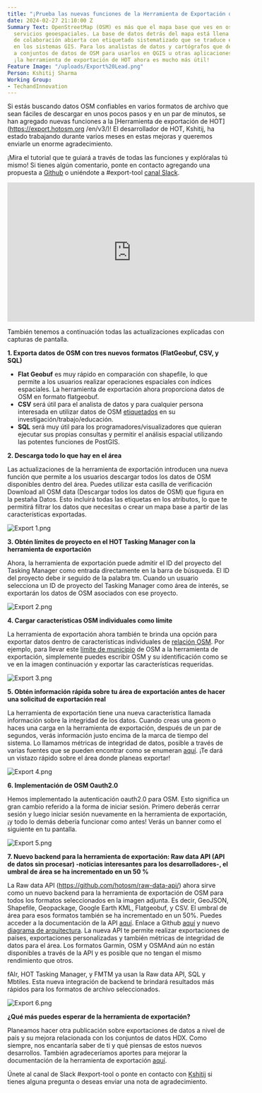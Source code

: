 ```yaml
---
title: "¡Prueba las nuevas funciones de la Herramienta de Exportación de HOT!"
date: 2024-02-27 21:10:00 Z
Summary Text: OpenStreetMap (OSM) es más que el mapa base que ves en osm.org u otros
  servicios geoespaciales. La base de datos detrás del mapa está llena de datos espaciales
  de colaboración abierta con etiquetado sistematizado que se traduce en atributos
  en los sistemas GIS. Para los analistas de datos y cartógrafos que desean acceder
  a conjuntos de datos de OSM para usarlos en QGIS u otras aplicaciones similares,
  ¡la herramienta de exportación de HOT ahora es mucho más útil!
Feature Image: "/uploads/Export%20Lead.png"
Person: Kshitij Sharma
Working Group:
- TechandInnovation
---
```


Si estás buscando datos OSM confiables en varios formatos de archivo que sean fáciles de descargar en unos pocos pasos y en un par de minutos, se han agregado nuevas funciones a la [Herramienta de exportación de HOT](https://export.hotosm.org /en/v3/)! El desarrollador de HOT, Kshitij, ha estado trabajando durante varios meses en estas mejoras y queremos enviarle un enorme agradecimiento.

¡Mira el tutorial que te guiará a través de todas las funciones y explóralas tú mismo! Si tienes algún comentario, ponte en contacto agregando una propuesta a [Github](https://github.com/hotosm/osm-export-tool) o uniéndote a #export-tool [canal Slack](https://slack.hotosm.org/).

<iframe width="560" height="315" src="https://www.youtube.com/embed/vxEDFAVfOTo?si=kdBJGdubn3UrqdnS" title="YouTube video player" frameborder="0" allow="accelerometer; autoplay; clipboard-write; encrypted-media; gyroscope; picture-in-picture; web-share" allowfullscreen></iframe>

También tenemos a continuación todas las actualizaciones explicadas con capturas de pantalla.

**1. Exporta datos de OSM con tres nuevos formatos (FlatGeobuf, CSV, y SQL)**

* **Flat Geobuf** es muy rápido en comparación con shapefile, lo que permite a los usuarios realizar operaciones espaciales con índices espaciales. La herramienta de exportación ahora proporciona datos de OSM en formato flatgeobuf.
* **CSV** será útil para el analista de datos y para cualquier persona interesada en utilizar datos de OSM [etiquetados](https://wiki.openstreetmap.org/wiki/Tags) en su investigación/trabajo/educación.
* **SQL** será muy útil para los programadores/visualizadores que quieran ejecutar sus propias consultas y permitir el análisis espacial utilizando las potentes funciones de PostGIS.

**2. Descarga todo lo que hay en el área**

Las actualizaciones de la herramienta de exportación introducen una nueva función que permite a los usuarios descargar todos los datos de OSM disponibles dentro del área. Puedes utilizar esta casilla de verificación Download all OSM data (Descargar todos los datos de OSM) que figura en la pestaña Datos. Esto incluirá todas las etiquetas en los atributos, lo que te permitirá filtrar los datos que necesitas o crear un mapa base a partir de las características exportadas.

![Export 1.png](/uploads/Export%201.png)

**3. Obtén límites de proyecto en el HOT Tasking Manager con la herramienta de exportación**

Ahora, la herramienta de exportación puede admitir el ID del proyecto del Tasking Manager como entrada directamente en la barra de búsqueda. El ID del proyecto debe ir seguido de la palabra tm. Cuando un usuario selecciona un ID de proyecto del Tasking Manager como área de interés, se exportarán los datos de OSM asociados con ese proyecto.

![Export 2.png](/uploads/Export%202.png)

**4. Cargar características OSM individuales como límite**

La herramienta de exportación ahora también te brinda una opción para exportar datos dentro de características individuales de [relación OSM](https://wiki.openstreetmap.org/wiki/Relation). Por ejemplo, para llevar este [límite de municipio](https://www.openstreetmap.org/relation/6104486#map=11/28.2094/83.9733) de OSM a la herramienta de exportación, simplemente puedes escribir OSM y su identificación como se ve en la imagen  continuación y exportar las características requeridas.

![Export 3.png](/uploads/Export%203.png)

**5. Obtén información rápida sobre tu área de exportación antes de hacer una solicitud de exportación real**

La herramienta de exportación tiene una nueva característica llamada información sobre la integridad de los datos. Cuando creas una geom o haces una carga en la herramienta de exportación, después de un par de segundos, verás información justo encima de la marca de tiempo del sistema. Lo llamamos métricas de integridad de datos, posible a través de varias fuentes que se pueden encontrar como se enumeran [aquí](https://github.com/hotosm/raw-data-api/blob/develop/docs/src/stats/indicators.md). ¡Te dará un vistazo rápido sobre el área donde planeas exportar!

![Export 4.png](/uploads/Export%204.png)

**6. Implementación de OSM Oauth2.0**

Hemos implementado la autenticación oauth2.0 para OSM. Esto significa un gran cambio referido a la forma de iniciar sesión. Primero deberás cerrar sesión y luego iniciar sesión nuevamente en la herramienta de exportación, ¡y todo lo demás debería funcionar como antes! Verás un banner como el siguiente en tu pantalla.

![Export 5.png](/uploads/Export%205.png)

**7. Nuevo backend para la herramienta de exportación: Raw data API (API de datos sin procesar) -noticias interesantes para los desarrolladores-, el umbral de área se ha incrementado en un 50 %**

La Raw data API (https://github.com/hotosm/raw-data-api/) ahora sirve como un nuevo backend para la herramienta de exportación de OSM para todos los formatos seleccionados en la imagen adjunta. Es decir, GeoJSON, Shapefile, Geopackage, Google Earth KML, Flatgeobuf, y CSV. El umbral de área para esos formatos también se ha incrementado en un 50%. Puedes acceder a la documentación de la API [aquí](https://api-prod.raw-data.hotosm.org/v1/redoc). Enlace a Github [aquí](https://github.com/hotosm/export-tool-api) y nuevo [diagrama de arquitectura](https://miro.com/welcomeonboard/OFIxRlBWUHU0bmIyb2FPZkJqSDhYVzc1ektqZDFzSXRJU1VHTTdYRVlraFVkNUVmUTcweHRvZXRwTDJKZ0ZsMnwzNDU4NzY0NTE1MDkwMjQ0MzIzfDI=?share_link_id=26271906711). La nueva API te permite realizar exportaciones de países, exportaciones personalizadas y también métricas de integridad de datos para el área. Los formatos Garmin, OSM y OSMAnd aún no están disponibles a través de la API y es posible que no tengan el mismo rendimiento que otros.

fAIr, HOT Tasking Manager, y FMTM ya usan la Raw data API, SQL y Mbtiles. Esta nueva integración de backend te brindará resultados más rápidos para los formatos de archivo seleccionados.

![Export 6.png](/uploads/Export%206.png)

**¿Qué más puedes esperar de la herramienta de exportación?**

Planeamos hacer otra publicación sobre exportaciones de datos a nivel de país y su mejora relacionada con los conjuntos de datos HDX. Como siempre, nos encantaría saber de ti y qué piensas de estos nuevos desarrollos. También agradeceríamos aportes para mejorar la documentación de la herramienta de exportación [aquí](https://github.com/hotosm/osm-export-tool/tree/master/ui/app/components/help).

Únete al canal de Slack #export-tool o ponte en contacto con [Kshitij](mailto:kshitij.sharma@hotosm.org) si tienes alguna pregunta o deseas enviar una nota de agradecimiento.
